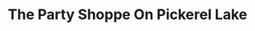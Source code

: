 ---
title: "The Party Shoppe On Pickerel Lake"
url: /petoskey/the-party-shoppe-on-pickerel-lake/
shop: Lebensmittel
---